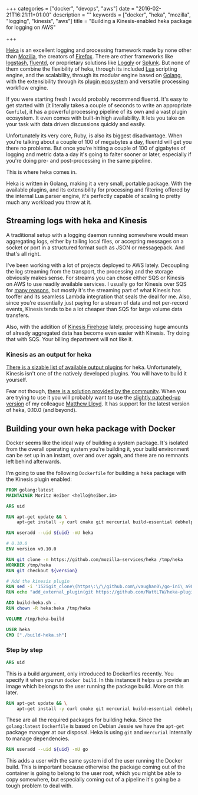 +++
categories = ["docker", "devops", "aws"]
date = "2016-02-21T16:21:11+01:00"
description = ""
keywords = ["docker", "heka", "mozilla", "logging", "kinesis", "aws"]
title = "Building a Kinesis-enabled heka package for logging on AWS"

+++

[Heka](https://github.com/mozilla-services/heka) is an excellent logging and processing framework made by none other than [Mozilla](https://mozilla.org), the creators of [Firefox](https://getfirefox.com). There are other frameworks like [logstash](https://www.elastic.co/products/logstash), [fluentd](https://fluentd.org), or proprietary solutions like [Loggly](https://loggly.com) or [Splunk](https://www.splunk.com). But none of them combine the flexibility of heka, through its included [Lua](https://www.lua.org) scripting engine, and the scalability, through its modular engine based on [Golang](https://golang.org), with the extensibility through its [plugin ecosystem](http://hekad.readthedocs.org/en/latest/developing/plugin.html) and versatile processing workflow engine.

If you were starting fresh I would probably recommend fluentd. It's easy to get started with (it literally takes a couple of seconds to write an appropriate `Gemfile`), it has a powerful processing pipeline of its own and a vast plugin ecosystem. It even comes with built-in high availability. It lets you take on your task with data driven discussions quickly and easily.

Unfortunately its very core, Ruby, is also its biggest disadvantage. When you're talking about a couple of 100 of megabytes a day, fluentd will get you there no problems. But once you're hitting a couple of 100 of gigabytes of logging and metric data a day it's going to falter sooner or later, especially if you're doing pre- and post-processing in the same pipeline.

This is where heka comes in.

Heka is written in Golang, making it a very small, portable package. With the available plugins, and its extensibility for processing and filtering offered by the internal Lua parser engine, it's perfectly capable of scaling to pretty much any workload you throw at it.

## Streaming logs with heka and Kinesis

A traditional setup with a logging daemon running somewhere would mean aggregating logs, either by tailing local files, or accepting messages on a socket or port in a structured format such as JSON or messagepack. And that's all right.

I've been working with a lot of projects deployed to AWS lately. Decoupling the log streaming from the transport, the processing and the storage obviously makes sense. For streams you can chose either SQS or Kinesis on AWS to use readily available services. I usually go for Kinesis over SQS for [many reasons](http://aws.amazon.com/kinesis/streams/faqs/), but mostly it's the streaming part of what Kinesis has tooffer and its seamless Lambda integration that seals the deal for me. Also, since you're essentially just paying for a stream of data and not per-record events, Kinesis tends to be a lot cheaper than SQS for large volume data transfers.

Also, with the addition of [Kinesis Firehose](https://aws.amazon.com/blogs/aws/amazon-kinesis-firehose-simple-highly-scalable-data-ingestion/) lately, processing huge amounts of already aggregated data has become even easier with Kinesis. Try doing that with SQS. Your billing department will not like it.

### Kinesis as an output for heka

[There is a sizable list of available output plugins](http://hekad.readthedocs.org/en/latest/config/outputs/index.html) for heka. Unfortunately, Kinesis isn't one of the natively developed plugins. You will have to build it yourself.

Fear not though, [there is a solution provided by the community](https://github.com/crewton/heka-plugins). When you are trying to use it you will probably want to use the [slightly patched-up version](https://github.com/MattLTW/heka-plugins) of my colleague [Matthew Lloyd](https://github.com/MattLTW). It has support for the latest version of heka, 0.10.0 (and beyond).

## Building your own heka package with Docker

Docker seems like the ideal way of building a system package. It's isolated from the overall operating system you're building it, your build environment can be set up in an instant, over and over again, and there are no remnants left behind afterwards.

I'm going to use the following `Dockerfile` for building a heka package with the Kinesis plugin enabled:

```Dockerfile
FROM golang:latest
MAINTAINER Moritz Heiber <hello@heiber.im>

ARG uid

RUN apt-get update && \
    apt-get install -y curl cmake git mercurial build-essential debhelper rpm

RUN useradd --uid ${uid} -mU heka

# 0.10.0
ENV version v0.10.0

RUN git clone -n https://github.com/mozilla-services/heka /tmp/heka
WORKDIR /tmp/heka
RUN git checkout ${version}

# Add the kinesis plugin
RUN sed -i '152igit_clone\(https\:\/\/github.com\/vaughan0\/go-ini\ a98ad7ee00ec53921f08832bc06ecf7fd600e6a1\)\ngit_clone\(https\:\/\/github.com\/aws\/aws-sdk-go\ 90a21481e4509c85ee68b908c72fe4b024311447\)\nadd_dependencies\(aws-sdk-go\ go-ini\)' cmake/externals.cmake
RUN echo "add_external_plugin(git https://github.com/MattLTW/heka-plugins.git master kinesis)" >> cmake/plugin_loader.cmake

ADD build-heka.sh .
RUN chown -R heka:heka /tmp/heka

VOLUME /tmp/heka-build

USER heka
CMD ["./build-heka.sh"]
```

### Step by step

```Dockerfile
ARG uid
```

This is a build argument, only introduced to Dockerfiles recently. You specify it when you run `docker build`. In this instance it helps us provide an image which belongs to the user running the package build. More on this later.

```Dockerfile
RUN apt-get update && \
    apt-get install -y curl cmake git mercurial build-essential debhelper rpm
```

These are all the required packages for building heka. Since the `golang:latest` `Dockerfile` is based on Debian Jessie we have the `apt-get` package manager at our disposal. Heka is using `git` and `mercurial` internally to manage dependencies.

```Dockerfile
RUN useradd --uid ${uid} -mU go
```

This adds a user with the same system id of the user running the Docker build. This is important because otherwise the package coming out of the container is going to belong to the user root, which you might be able to copy somewhere, but especially coming out of a pipeline it's going be a tough problem to deal with.
